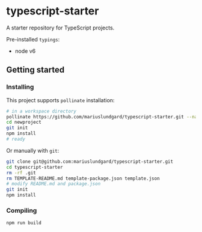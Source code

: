 # typescript-starter

A starter repository for TypeScript projects.

Pre-installed `typings`:

* node v6

## Getting started

### Installing

This project supports `pollinate` installation:

```sh
# in a workspace directory
pollinate https://github.com/mariuslundgard/typescript-starter.git --name newproject --author "Bertram Gilfoyle <gilfoyle@piedpiper.io>"
cd newproject
git init
npm install
# ready
```

Or manually with `git`:

```sh
git clone git@github.com:mariuslundgard/typescript-starter.git
cd typescript-starter
rm -rf .git
rm TEMPLATE-README.md template-package.json template.json
# modify README.md and package.json
git init
npm install
```

### Compiling

```sh
npm run build
```
